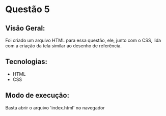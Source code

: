 # Questão 5
## Visão Geral:
Foi criado um arquivo HTML para essa questão, ele, junto com o CSS, lida com a criação da tela similar ao desenho de referência.

## Tecnologias:
- HTML
- CSS

## Modo de execução:
Basta abrir o arquivo 'index.html' no navegador